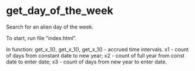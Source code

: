 # get_day_of_the_week
Search for an alien day of the week.

To start, run file "index.html".

In function: get_x_1(), get_x_1(), get_x_1() - accrued time intervals.
x1 - count of days from constant date to new year;
x2 - count of full year from const date to enter date;
x3 - count of days from new year to enter date.
